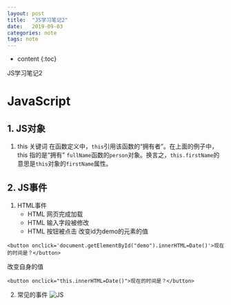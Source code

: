 ```yaml
---
layout: post
title:  "JS学习笔记2"
date:   2019-09-03
categories: note
tags: note
---
```


* content
{:toc}

JS学习笔记2






# JavaScript
## 1. JS对象
1. this 关键词
在函数定义中，`this`引用该函数的“拥有者”。在上面的例子中，this 指的是“拥有” `fullName`函数的`person`对象。换言之，`this.firstName`的意思是`this`对象的`firstName`属性。

## 2. JS事件
1. HTML事件
    * HTML 网页完成加载
    * HTML 输入字段被修改
    * HTML 按钮被点击
改变id为demo的元素的值
```
<button onclick='document.getElementById("demo").innerHTML=Date()'>现在的时间是？</button>
```
改变自身的值
```
<button onclick="this.innerHTML=Date()">现在的时间是？</button>
```
2. 常见的事件
![JS](/assets/JSbiaoge.png)





































